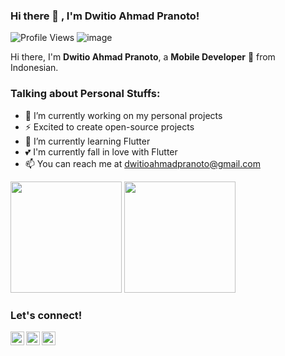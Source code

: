### Hi there 👋 , I'm Dwitio Ahmad Pranoto!
![Profile Views](https://gpvc.arturio.dev/dwitio)
![image](https://img.shields.io/github/followers/dwitio?label=follow&style=social)
    
Hi there, I'm **Dwitio Ahmad Pranoto**, a **Mobile Developer** 🚀 from Indonesian.

### Talking about Personal Stuffs:
  - 🔭 I’m currently working on my personal projects
  - ⚡ Excited to create open-source projects
  - 🌱 I’m currently learning Flutter
  - 💕 I'm currently fall in love with Flutter
  - 📫 You can reach me at <a href="mailto:dwitioahmadpranoto@gmail.com">dwitioahmadpranoto@gmail.com</a>
  
<p>
    <img src="https://github-readme-stats.vercel.app/api?username=dwitio&show_icons=true" height=178 />
    <img src="https://github-readme-stats.vercel.app/api/top-langs/?username=dwitio&layout=compact" height=178 />
</p>

### Let's connect!
<p>
    <a href="https://www.linkedin.com/in/dwitio123" target="blank"><img align="left" alt="Dwitio LinkedIn" width="22px" src="https://cdn.jsdelivr.net/npm/simple-icons@v3/icons/linkedin.svg" /></a>
    <a href="https://web.facebook.com/dwitio.ahmadpranoto/" target="blank"><img align="left" alt="Dwitio Facebook" width="22px" src="https://cdn.jsdelivr.net/npm/simple-icons@v3/icons/facebook.svg" /></a>
    <a href="https://instagram.com/dwitio123" target="blank"><img align="left" alt="Dwitio Instagram" width="22px" src="https://cdn.jsdelivr.net/npm/simple-icons@v3/icons/instagram.svg" /></a>
</p>

